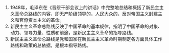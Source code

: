 1. 1948年，毛泽东在《晋绥干部会议上的讲话》中完整地总结和概括了新民主主义革命总路线的内容，即无产阶级领导的，人民大众的，反对帝国主义封建主义和官僚资本主义的革命。 
2. 新民主主义革命总路线反映了中国革命的基本规律，指明了中国革命的对象、动力、领导力量、性质和前途，是新民主主义革命的指导路线。
3. 新民主主义革命总路线是党和国家在新民主主义革命时期制定各方面具体工作路线和政策的总依据，是根本指导路线。 